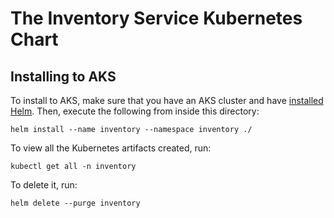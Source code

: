 # The Inventory Service Kubernetes Chart

## Installing to AKS

To install to AKS, make sure that you have an AKS cluster and have [installed Helm](../README.md). Then, execute the following from inside this directory:

```console
helm install --name inventory --namespace inventory ./
```

To view all the Kubernetes artifacts created, run:

```console
kubectl get all -n inventory
```

To delete it, run:

```console
helm delete --purge inventory
```
